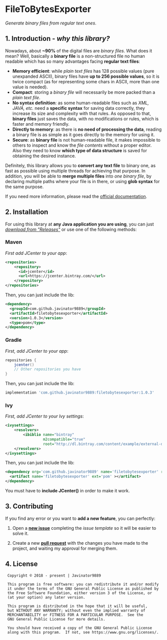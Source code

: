 # FileToBytesExporter
*Generate binary files from regular text ones*.

## 1. Introduction - *why this library?*

Nowadays, about **~90%** of the digital files are *binary files*. What does it mean? Well, 
basically a **binary file** is a non-structured file no human readable which has so many 
advantages facing **regular text files**:

<ul>
<li>
   <b>Memory efficient</b>: while <i>plain text files</i> has 128 possible values (pure
   unexpanded ASCII), binary files have <b>up to 256 possible values</b>, so it is twice compact (as
   for representing some chars in ASCII, more than one value is needed).
</li>
<li>
   <b>Compact</b>: storing a <i>binary file</i> will necessarily be more packed than a
   <i>plain text file</i>.
</li>
<li>
   <b>No syntax definition</b>: as some human-readable files such as <i>XML, JAVA, etc.
</i> need a <b>specific syntax</b> for saving data correctly, they increase its size and
   complexity with that rules. As opposed to that, <b>binary files</b> just saves the data, with no
   modifications or rules, which is faster and memory friendly.
</li>
<li>
   <b>Directly to memory</b>: as there is <b>no need of processing the data</b>, reading
   a binary file is as simple as it goes directly to the memory for using it.
</li>
<li>
   <b>Secure</b>: as <b>binary file</b> is not human-readable file, it makes impossible
   to others to inspect and know the <i>file contents</i> without a proper editor. Also they need to
   know <b>which type of data structure</b> is saved for obtaining the desired instance.
</li>
</ul>

Definitely, this library allows you to **convert any text file** to binary one, as fast as 
possible using multiple threads for achieving that purpose. In addition, you will be able to 
**merge multiple files** into *one binary file*, by declaring multiple paths where your file is 
in there, or using **glob syntax** for the same purpose.

If you need more information, please read the 
[official documentation](https://javinator9889.github.io/FileToBytesExporter/).

## 2. Installation

For using this library at **any Java application you are using**, you can just *[download from 
"Releases"](https://github.com/Javinator9889/FileToBytesExporter/releases)* or use one of the 
following methods:

### Maven
*First add JCenter to your app*:
```xml
<repositories>
    <repository>
      <id>jcenter</id>
      <url>https://jcenter.bintray.com/</url>
    </repository>
</repositories>
```

Then, you can just include the lib:
```xml
<dependency>
  <groupId>com.github.javinator9889</groupId>
  <artifactId>filetobytesexporter</artifactId>
  <version>1.0.3</version>
  <type>pom</type>
</dependency>
```

### Gradle
*First, add JCenter to your app*:
```groovy
repositories {
    jcenter()
    // Other repositories you have
}
```

Then, you can just include the lib:
```groovy
implementation 'com.github.javinator9889:filetobytesexporter:1.0.3'
```

### Ivy
*First, add JCenter to your Ivy settings*:
```xml
<ivysettings>
    <resolvers>
        <ibiblio name="bintray"
                 m2compatible="true"
                 root="http://dl.bintray.com/content/example/external-deps"/>
    </resolvers>
</ivysettings>
```

Then, you can just include the lib:
```xml
<dependency org='com.github.javinator9889' name='filetobytesexporter' rev='1.0.3'>
  <artifact name='filetobytesexporter' ext='pom' ></artifact>
</dependency>
```

You must have to **include JCenter()** in order to make it work.

## 3. Contributing

If you find any error or you want to **add a new feature**, you can perfectly:
1. Open a **[new issue](https://github.com/Javinator9889/FileToBytesExporter/issues)** completing
 the *issue template* so it will be easier to solve it.
 
2. Create a new **[pull request](https://github.com/Javinator9889/FileToBytesExporter/pulls)** 
with the changes you have made to the project, and waiting my approval for merging them.
## 4. License
 
     Copyright © 2018 - present | Javinator9889
 
     This program is free software: you can redistribute it and/or modify
     it under the terms of the GNU General Public License as published by
     the Free Software Foundation, either version 3 of the License, or
     (at your option) any later version.
 
     This program is distributed in the hope that it will be useful,
     but WITHOUT ANY WARRANTY; without even the implied warranty of
     MERCHANTABILITY or FITNESS FOR A PARTICULAR PURPOSE.  See the
     GNU General Public License for more details.
 
     You should have received a copy of the GNU General Public License
     along with this program.  If not, see https://www.gnu.org/licenses/.
     
